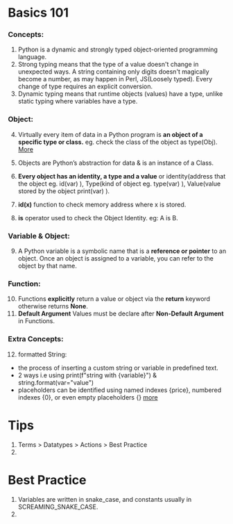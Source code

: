 # Basics 101

### Concepts:
1. Python is a dynamic and strongly typed object-oriented programming language.
2. Strong typing means that the type of a value doesn't change in unexpected ways. A string containing only digits doesn't magically become a number, as may happen in Perl, JS(Loosely typed). Every change of type requires an explicit conversion.
3. Dynamic typing means that runtime objects (values) have a type, unlike static typing where variables have a type.

### Object:
4. Virtually every item of data in a Python program is **an object of a specific type or class.** eg. check the class of the object as type(Obj). [More](https://realpython.com/python-variables/#object-references)
5. Objects are Python’s abstraction for data & is an instance of a Class.
6. **Every object has an identity, a type and a value** or identity(address that the object eg. id(var) ), Type(kind of object eg. type(var) ), Value(value stored by the object print(var) ).

7. **id(x)** function to check memory address where x is stored.
8. **is** operator used to check the Object Identity. eg: A is B.

### Variable & Object:
9. A Python variable is a symbolic name that is a **reference or pointer** to an object. Once an object is assigned to a variable, you can refer to the object by that name.

### Function:
10. Functions **explicitly** return a value or object via the **return** keyword otherwise returns **None**.
11. **Default Argument** Values must be declare after **Non-Default Argument** in Functions.

### Extra Concepts:
12. formatted String:
- the process of inserting a custom string or variable in predefined text.
- 2 ways i.e using print(f"string with {variable}") & string.format(var="value")
- placeholders can be identified using named indexes {price}, numbered indexes {0}, or even empty placeholders {} [more](https://www.w3schools.com/python/ref_string_format.asp#:~:text=The%20format()%20method%20formats,method%20returns%20the%20formatted%20string.)

# Tips
1. Terms > Datatypes > Actions > Best Practice
2. 


# Best Practice
1. Variables are written in snake_case, and constants usually in SCREAMING_SNAKE_CASE.
2. 


